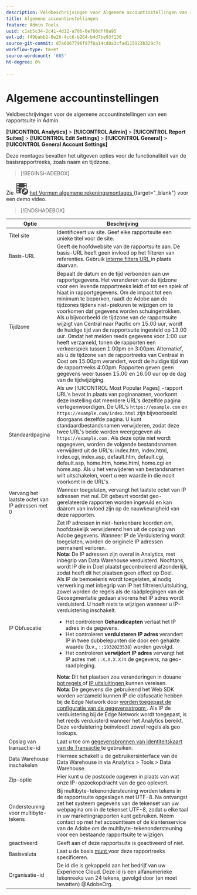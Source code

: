 ```yaml
---
description: Veldbeschrijvingen voor Algemene accountinstellingen van rapportsuite in Admin.
title: Algemene accountinstellingen
feature: Admin Tools
uuid: c1ab5c34-2c41-4d12-a706-0e760dff8a95
exl-id: f49babb2-8e26-4cc6-b264-b4d7be93f130
source-git-commit: d7a6867796f97f8a14cd8a3cfad115923b329c7c
workflow-type: tm+mt
source-wordcount: '685'
ht-degree: 0%

---
```


# Algemene accountinstellingen

Veldbeschrijvingen voor de algemene accountinstellingen van een rapportsuite in Admin.

**[!UICONTROL Analytics]** > **[!UICONTROL Admin]** > **[!UICONTROL Report Suites]** > **[!UICONTROL Edit Settings]** > **[!UICONTROL General]** > **[!UICONTROL General Account Settings]**

Deze montages bevatten het uitgeven opties voor de functionaliteit van de basisrapportreeks, zoals naam en tijdzone.


>[!BEGINSHADEBOX]

Zie ![ VideoCheckedOut ](/help/assets/icons/VideoCheckedOut.svg) [ het Vormen algemene rekeningsmontages ](https://video.tv.adobe.com/v/332330/?quality=12&learn=on){target="_blank"} voor een demo video.

>[!ENDSHADEBOX]

| Optie | Beschrijving |
|--- |--- |
| Titel site | Identificeert uw site. Geef elke rapportsuite een unieke titel voor de site. |
| Basis-URL | Geeft de hoofdwebsite van de rapportsuite aan. De basis-URL heeft geen invloed op het filteren van referenties. Gebruik [ interne filters URL ](/help/admin/admin/c-manage-report-suites/c-edit-report-suites/general/internal-url-filter-admin.md) in plaats daarvan. |
| Tijdzone | Bepaalt de datum en de tijd verbonden aan uw rapportgegevens.  Het veranderen van de tijdzone voor een levende rapportreeks leidt of tot een spiek of hiaat in rapportgegevens. Om de impact tot een minimum te beperken, raadt de Adobe aan de tijdzones tijdens niet-piekuren te wijzigen om te voorkomen dat gegevens worden schuingetrokken.  Als u bijvoorbeeld de tijdzone van de rapportsuite wijzigt van Central naar Pacific om 15.00 uur, wordt de huidige tijd van de rapportsuite ingesteld op 13.00 uur. Omdat het melden reeds gegevens voor 1:00 uur heeft verzameld, tonen de rapporten een verkeerspiek tussen 1:00pm en 3:00pm.  Alternatief, als u de tijdzone van de rapportreeks van Centraal in Oost om 15:00pm verandert, wordt de huidige tijd van de rapportreeks 4:00pm. Rapporten geven geen gegevens weer tussen 15.00 en 16.00 uur op de dag van de tijdwijziging. |
| Standaardpagina | Als uw [!UICONTROL Most Popular Pages] -rapport URL&#39;s bevat in plaats van paginanamen, voorkomt deze instelling dat meerdere URL&#39;s dezelfde pagina vertegenwoordigen. De URL&#39;s `https://example.com` en `https://example.com/index.html` zijn bijvoorbeeld doorgaans dezelfde pagina. U kunt standaardbestandsnamen verwijderen, zodat deze twee URL&#39;s beide worden weergegeven als `https://example.com` .  Als deze optie niet wordt opgegeven, worden de volgende bestandsnamen verwijderd uit de URL&#39;s: index.htm, index.html, index.cgi, index.asp, default.htm, default.cgi, default.asp, home.htm, home.html, home.cgi en home.asp.  Als u het verwijderen van bestandsnamen wilt uitschakelen, voert u een waarde in die nooit voorkomt in de URL&#39;s. |
| Vervang het laatste octet van IP adressen met 0 | Wanneer toegelaten, vervangt het laatste octet van IP adressen met nul. Dit gebeurt voordat geo-gerelateerde rapporten worden ingevuld en kan daarom van invloed zijn op de nauwkeurigheid van deze rapporten. |
| IP Obfuscatie | Zet IP adressen in niet-herkenbare koorden om, hoofdzakelijk verwijderend hen uit de opslag van Adobe gegevens. Wanneer IP de Verduistering wordt toegelaten, worden de originele IP adressen permanent verloren. <br> **Nota**: De IP adressen zijn overal in Analytics, met inbegrip van Data Warehouse verduisterd. Nochtans, wordt IP die in Doel plaatst gecontroleerd afzonderlijk, zodat heeft dit het plaatsen geen effect op Doel.<br> Als IP de bemoeienis wordt toegelaten, al nodig verwerking met inbegrip van IP het filtreren/uitsluiting, zowel worden de regels als de raadplegingen van de Geosegmentatie gedaan alvorens het IP adres wordt verduisterd. U hoeft niets te wijzigen wanneer u IP-verduistering inschakelt.<ul><li>Het controleren **Gehandicapten** verlaat het IP adres in de gegevens.</li><li>Het controleren **verduisteren IP adres** verandert IP in twee dubbelepunten die door een gehakte waarde (b.v., `::1932023538`) worden gevolgd.</li><li>Het controleren **verwijdert IP adres** vervangt het IP adres met `::X.X.X.X` in de gegevens, na geo-raadpleging.</li></ul>**Nota**: Dit het plaatsen zou veranderingen in douane [ bot regels ](/help/admin/admin/c-manage-report-suites/c-edit-report-suites/general/bot-removal/bot-rules.md) of [ IP uitsluitingen ](/help/admin/admin/exclude-ip.md) kunnen vereisen.<br> **Nota**: De gegevens die gebruikend het Web SDK worden verzameld kunnen IP die obfuscatie hebben bij de Edge Network door [ worden toegepast de configuratie van de gegevensstroom ](https://experienceleague.adobe.com/docs/experience-platform/datastreams/configure.html#@advanced-options). Als IP de verduistering bij de Edge Network wordt toegepast, is het reeds verduisterd wanneer het Analytics bereikt. Deze verduistering beïnvloedt zowel regels als geo lookups. |
| Opslag van transactie-id | Laat u toe om [ gegevensbronnen van identiteitskaart van de Transactie ](/help/import/data-sources/transactionid.md) te gebruiken. |
| Data Warehouse inschakelen | Hiermee schakelt u de gebruikersinterface van de Data Warehouse in via Analytics > Tools > Data Warehouse. |
| Zip-optie | Hier kunt u de postcode opgeven in plaats van wat onze IP-opzoekopdracht van de geo oplevert. |
| Ondersteuning voor multibyte-tekens | Bij multibyte-tekenondersteuning worden tekens in de rapportsuite opgeslagen met UTF-8. Na ontvangst zet het systeem gegevens van de tekenset van uw webpagina om in de tekenset UTF-8, zodat u elke taal in uw marketingrapporten kunt gebruiken. Neem contact op met het accountteam of de klantenservice van de Adobe om de multibyte-tekenondersteuning voor een bestaande rapportsuite te wijzigen. |
| geactiveerd | Geeft aan of deze rapportsuite is geactiveerd of niet. |
| Basisvaluta | Laat u de basis [ munt ](https://experienceleague.adobe.com/docs/analytics/implementation/vars/config-vars/currencycode.html) voor deze rapportreeks specificeren. |
| Organisatie-id | De id die is gekoppeld aan het bedrijf van uw Experience Cloud. Deze id is een alfanumerieke tekenreeks van 24 tekens, gevolgd door (en moet bevatten) @AdobeOrg. |
